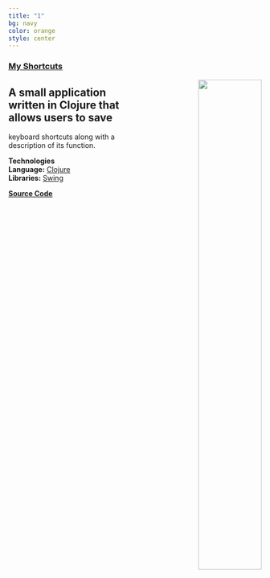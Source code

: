 ```yaml
---
title: "1"
bg: navy
color: orange
style: center
---
```




### [**My Shortcuts**](https://github.com/MisterTerrific/myshorts-gui)
<div>
<a align="right" href="https://github.com/MisterTerrific/myshorts-gui/blob/master/screens/main-window2.png?raw=true">
<img src="https://github.com/MisterTerrific/myshorts-gui/blob/master/screens/main-window2.png?raw=true" style="float: right; width: 50%; height: 50%"/>
</a>
</div>

## A small application written in Clojure that allows users to save
keyboard shortcuts along with a description of its function.   

**Technologies**    
**Language:** [Clojure](https://clojure.org)   
**Libraries:** [Swing](http://docs.oracle.com/javase/7/docs/api/javax/swing/package-summary.html#package_description)   

[**Source Code**](https://github.com/MisterTerrific/myshorts-gui)   
